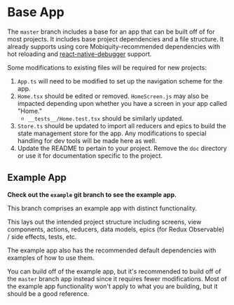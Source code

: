 # Base App
The `master` branch includes a base for an app that can be built off of for
most projects. It includes base project dependencies and a file structure. It
already supports using core Mobiquity-recommended dependencies with hot
reloading and [react-native-debugger](https://github.com/jhen0409/react-native-debugger)
support.

Some modifications to existing files will be required for new projects:

1. `App.ts` will need to be modified to set up the navigation scheme for the app.
2. `Home.tsx` should be edited or removed. `HomeScreen.js` may also be impacted
 depending upon whether you have a screen in your app called "Home."
    * `__tests__/Home.test.tsx` should be similarly updated.
3. `Store.ts` should be updated to import all reducers and epics to build the
 state management store for the app. Any modifications to special handling for
 dev tools will be made here as well.
4. Update the README to pertain to your project. Remove the `doc` directory or
 use it for documentation specific to the project.

## Example App
**Check out the `example` git branch to see the example app.**

This branch comprises an example app with distinct functionality.

This lays out the intended project structure including screens, view components,
actions, reducers, data models, epics (for Redux Observable) / side effects,
tests, etc.

The example app also has the recommended default dependencies with examples of
how to use them.

You can build off of the example app, but it's recommended to build off of the
`master` branch app instead since it requires fewer modifications. Most of the
example app functionality won't apply to what you are building, but it should
be a good reference.
